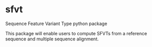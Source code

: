 # sfvt
Sequence Feature Variant Type python package

This package will enable users to compute SFVTs from a reference sequence and multiple sequence alignment.
